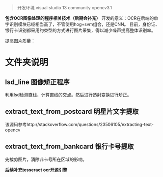> 开发环境 visual studio 13 community  opencv3.1

**包含OCR图像处理的程序相关技术（后期会补充）**
开发的意义：OCR在后端的单字识别模块已经相当高了，不管使用hog+svm组合，还是CNN。
目前，身份证、银行卡识别都采用约束型的方式进行图片采集，得以减少噪声提高整体识别率。

提高图片质量：




# 文件夹说明
## lsd_line  图像矫正程序
利用lsd检测直线，计算直线的交点。然后进行透射变换进行矫正。

## extract_text_from_postcard  明星片文字提取
该源码参考http://stackoverflow.com/questions/23506105/extracting-text-opencv

## extract_text_from_bankcard  银行卡号提取
先裁剪图片，消除非卡号所在区域的影响。


**后续补充tesseract ocr开源引擎**

